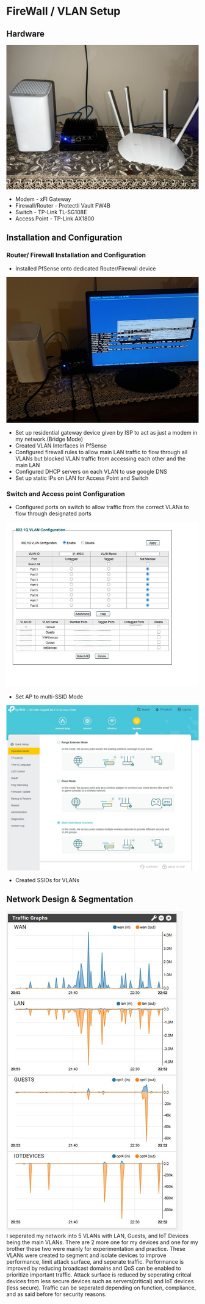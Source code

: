 # FireWall / VLAN Setup

## Hardware
![Network Hardware](/Images/NetworkHardware.jpg "Network Hardware") <br>
- Modem - xFI Gateway <br>
- Firewall/Router - Protectli Vault FW4B <br>
- Switch - TP-Link TL-SG108E <br>
- Access Point - TP-Link AX1800 <br>

## Installation and Configuration

### Router/ Firewall Installation and Configuration
- Installed PfSense onto dedicated Router/Firewall device 

![Installing PfSense](/Images/installpfsense.jpg "Installing PfSense") <br>
- Set up residential gateway device given by ISP to act as just a modem in my network.(Bridge Mode)<br>
- Created VLAN Interfaces in PfSense <br>
- Configured firewall rules to allow main LAN traffic to flow through all VLANs but blocked VLAN traffic from accessing each other and the main LAN<br>
- Configured DHCP servers on each VLAN to use google DNS<br>
- Set up static IPs on LAN for Access Point and Switch

### Switch and Access point Configuration
- Configured ports on switch to allow traffic from the correct VLANs to flow through designated ports

![Installing PfSense](/Images/switchconfig.jpg "Installing PfSense") <br>
- Set AP to multi-SSID Mode

![Installing PfSense](/Images/multissid.jpg "Installing PfSense") <br>
- Created SSIDs for VLANs

## Network Design & Segmentation
![Installing PfSense](/Images/VLANs.jpg "Installing PfSense") <br>
I seperated my network into 5 VLANs with LAN, Guests, and IoT Devices being the main VLANs. There are 2 more one for my devices and one for my brother these two were mainly for experimentation and practice. These VLANs were created to segment and isolate devices to improve performance, limit attack surface, and seperate traffic. Performance is improved by reducing broadcast domains and QoS can be enabled to prioritize important traffic. Attack surface is reduced by seperating critcal devices from less secure devices such as servers(critical) and IoT devices (less secure). Traffic can be seperated depending on function, compliance, and as said before for security reasons.
